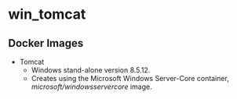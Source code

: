 # win_tomcat

## Docker Images
* Tomcat
  * Windows stand-alone version 8.5.12.
  * Creates using the Microsoft Windows Server-Core container, *microsoft/windowsservercore* image.
